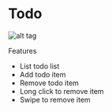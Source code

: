 # Todo
![alt tag](https://raw.github.com/jamesyanyahoo/Todo/master/Todo.screencast.gif)

Features
* List todo list
* Add todo item
* Remove todo item
* Long click to remove item
* Swipe to remove item

